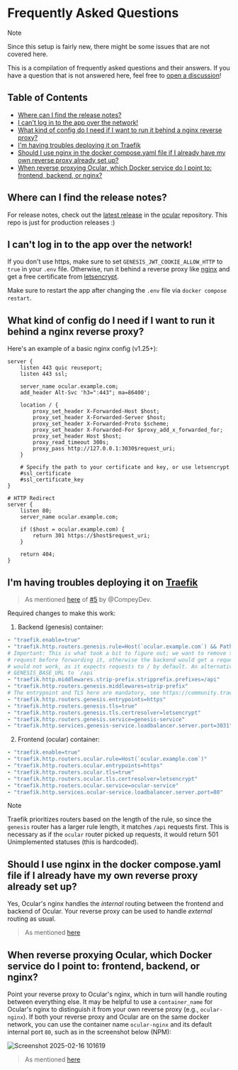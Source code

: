 # Frequently Asked Questions

> [!NOTE]
> Since this setup is fairly new, there might be some issues that are not covered here.

This is a compilation of frequently asked questions and their answers.
If you have a question that is not answered here, feel free to [open a discussion](https://github.com/simonwep/ocular-docker/discussions)!

## Table of Contents

- [Where can I find the release notes?](#where-can-i-find-the-release-notes)
- [I can't log in to the app over the network!](#i-cant-log-in-to-the-app-over-the-network)
- [What kind of config do I need if I want to run it behind a nginx reverse proxy?](#what-kind-of-config-do-i-need-if-i-want-to-run-it-behind-a-nginx-reverse-proxy)
- [I'm having troubles deploying it on Traefik](#im-having-troubles-deploying-it-on-traefik)
- [Should I use nginx in the docker compose.yaml file if I already have my own reverse proxy already set up?](#should-i-use-nginx-in-the-docker-composeyaml-file-if-i-already-have-my-own-reverse-proxy-already-set-up)
- [When reverse proxying Ocular, which Docker service do I point to: frontend, backend, or nginx?](#when-reverse-proxying-ocular-which-docker-service-do-i-point-to-frontend-backend-or-nginx)

## Where can I find the release notes?

For release notes, check out the [latest release](https://github.com/simonwep/ocular/releases/latest) in the [ocular](https://github.com/simonwep/ocular) repository.
This repo is just for production releases :)

## I can't log in to the app over the network!

If you don't use https, make sure to set `GENESIS_JWT_COOKIE_ALLOW_HTTP` to `true` in your `.env` file.
Otherwise, run it behind a reverse proxy like [nginx](https://www.nginx.com/) and get a free certificate from [letsencrypt](https://letsencrypt.org/).

Make sure to restart the app after changing the `.env` file via `docker compose restart`.

## What kind of config do I need if I want to run it behind a nginx reverse proxy?

Here's an example of a basic nginx config (v1.25+):

```nginx
server {
    listen 443 quic reuseport;
    listen 443 ssl;

    server_name ocular.example.com;
    add_header Alt-Svc 'h3=":443"; ma=86400';

    location / {
        proxy_set_header X-Forwarded-Host $host;
        proxy_set_header X-Forwarded-Server $host;
        proxy_set_header X-Forwarded-Proto $scheme;
        proxy_set_header X-Forwarded-For $proxy_add_x_forwarded_for;
        proxy_set_header Host $host;
        proxy_read_timeout 300s;
        proxy_pass http://127.0.0.1:3030$request_uri;
    }

    # Specify the path to your certificate and key, or use letsencrypt
    #ssl_certificate
    #ssl_certificate_key 
}

# HTTP Redirect
server {
	listen 80;
	server_name ocular.example.com;

	if ($host = ocular.example.com) {
		return 301 https://$host$request_uri;
	}

	return 404;
}
```

## I'm having troubles deploying it on [Traefik](https://traefik.io/traefik/)

> As mentioned [here](https://github.com/simonwep/ocular-docker/issues/5#issuecomment-2535524284) of [#5](https://github.com/simonwep/ocular-docker/issues/5) by @CompeyDev.

Required changes to make this work:

1. Backend (genesis) container:
```yml
- "traefik.enable=true"
- "traefik.http.routers.genesis.rule=Host(`ocular.example.com`) && PathPrefix(`/api`)"
# Important: This is what took a bit to figure out; we want to remove the `/api` from the 
# request before forwarding it, otherwise the backend would get a request on `/api`, which
# would not work, as it expects requests to / by default. An alternative would be to set
# GENESIS_BASE_URL to `/api`
- "traefik.http.middlewares.strip-prefix.stripprefix.prefixes=/api"
- "traefik.http.routers.genesis.middlewares=strip-prefix"
# The entrypoint and TLS here are mandatory, see https://community.traefik.io/t/different-container-behind-and-api-how/7622
- "traefik.http.routers.genesis.entrypoints=https"
- "traefik.http.routers.genesis.tls=true"
- "traefik.http.routers.genesis.tls.certresolver=letsencrypt"
- "traefik.http.routers.genesis.service=genesis-service"
- "traefik.http.services.genesis-service.loadbalancer.server.port=3031"
```

2. Frontend (ocular) container:
```yml
- "traefik.enable=true"
- "traefik.http.routers.ocular.rule=Host(`ocular.example.com`)"
- "traefik.http.routers.ocular.entrypoints=https"
- "traefik.http.routers.ocular.tls=true"
- "traefik.http.routers.ocular.tls.certresolver=letsencrypt"
- "traefik.http.routers.ocular.service=ocular-service"
- "traefik.http.services.ocular-service.loadbalancer.server.port=80"
```

> [!NOTE]
> Traefik prioritizes routers based on the length of the rule, so since the `genesis` router has a larger rule length, it matches `/api` requests first.
> This is necessary as if the `ocular` router picked up requests, it would return 501 Unimplemented statuses (this is hardcoded).

## Should I use nginx in the docker compose.yaml file if I already have my own reverse proxy already set up?
Yes, Ocular's nginx handles the _internal_ routing between the frontend and backend of Ocular.
Your reverse proxy can be used to handle _external_ routing as usual.

> As mentioned [here](https://github.com/simonwep/ocular-docker/discussions/11)

## When reverse proxying Ocular, which Docker service do I point to: frontend, backend, or nginx?
Point your reverse proxy to Ocular's nginx, which in turn will handle routing between everything else.
It may be helpful to use a `container_name` for Ocular's nginx to distinguish it from your own reverse proxy (e.g., `ocular-nginx`).
If both your reverse proxy and Ocular are on the same docker network, you can use the container name `ocular-nginx` and its default internal port `80`, such as in the screenshot below (NPM):

![Screenshot 2025-02-16 101619](https://github.com/user-attachments/assets/f2ed13eb-0fab-4686-a74d-6f70a91a3cfb)

> As mentioned [here](https://github.com/simonwep/ocular-docker/discussions/11)
